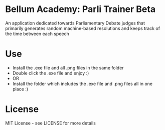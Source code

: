 # Bellum Academy: Parli Trainer Beta
An application dedicated towards Parliamentary Debate judges that primarily generates random machine-based resolutions and keeps track of the time between each speech

# Use
- Install the .exe file and all .png files in the same folder
- Double click the .exe file and enjoy :)
- OR
- Install the folder which includes the .exe file and .png files all in one place :)

# License
MIT License - see LICENSE for more details
